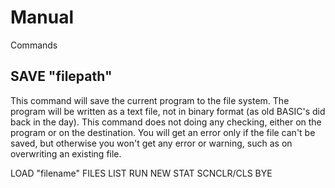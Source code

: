 # Manual

Commands
## SAVE "filepath"

This command will save the current program to the file system.  The program will be written as a text file, not in binary format (as old BASIC's did back in the day).  This command does not doing any checking, either on the program or on the destination.  You will get an error only if the file can't be saved, but otherwise you won't get any error or warning, such as on overwriting an existing file.

LOAD "filename"
FILES
LIST
RUN
NEW
STAT
SCNCLR/CLS
BYE